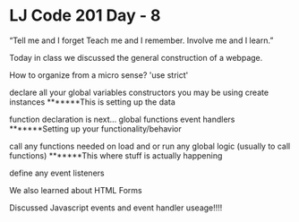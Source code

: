 # LJ Code 201 Day - 8

“Tell me and I forget Teach me and I remember. Involve me and I learn.”

Today in class we discussed the general construction of a webpage.

How to organize from a micro sense?
'use strict'

declare all your global variables
constructors you may be using
create instances
*******This is setting up the data

function declaration is next...
  global functions
  event handlers
*******Setting up your functionality/behavior

call any functions needed on load and or run any global logic (usually to call functions)
*******This where stuff is actually happening

define any event listeners


We also learned about HTML Forms

Discussed Javascript events and event handler useage!!!!
